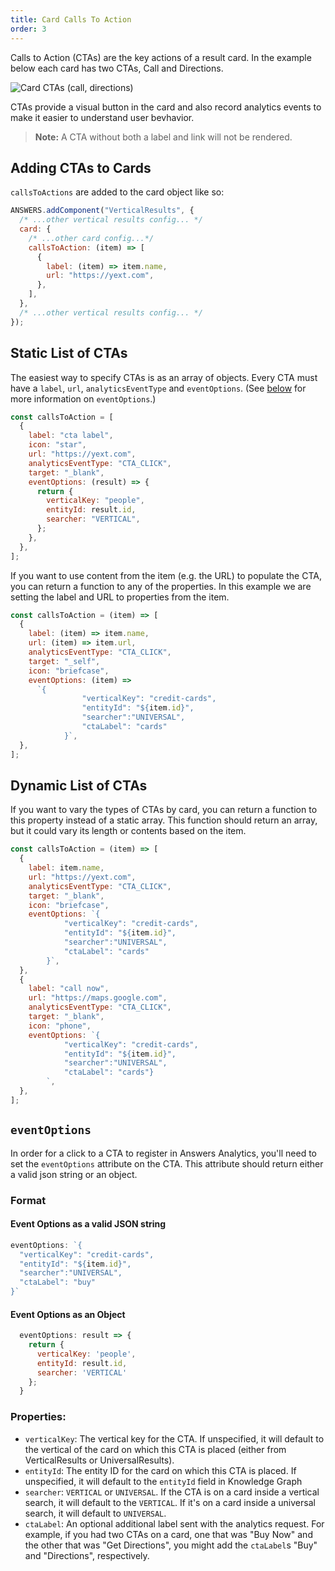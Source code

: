 ```yaml
---
title: Card Calls To Action
order: 3
---
```


Calls to Action (CTAs) are the key actions of a result card. In the example below each card has two CTAs, Call and Directions.

![Card CTAs (call, directions)](/img/docs/result-cards.png)

CTAs provide a visual button in the card and also record analytics events to make it easier to understand
user bevhavior.

> **Note:** A CTA without both a label and link will not be rendered.

## Adding CTAs to Cards

`callsToActions` are added to the card object like so:

```js
ANSWERS.addComponent("VerticalResults", {
  /* ...other vertical results config... */
  card: {
    /* ...other card config...*/
    callsToAction: (item) => [
      {
        label: (item) => item.name,
        url: "https://yext.com",
      },
    ],
  },
  /* ...other vertical results config... */
});
```

## Static List of CTAs

The easiest way to specify CTAs is as an array of objects. Every CTA must have a `label`, `url`, `analyticsEventType` and `eventOptions`. (See [below](#eventoptions) for more information on `eventOptions`.) 

```js
const callsToAction = [
  {
    label: "cta label",
    icon: "star",
    url: "https://yext.com",
    analyticsEventType: "CTA_CLICK",
    target: "_blank",
    eventOptions: (result) => {
      return {
        verticalKey: "people",
        entityId: result.id,
        searcher: "VERTICAL",
      };
    },
  },
];
```

If you want to use content from the item (e.g. the URL) to populate the CTA, you can return a function to any of the properties.
In this example we are setting the label and URL to properties from the item.

```js
const callsToAction = (item) => [
  {
    label: (item) => item.name,
    url: (item) => item.url,
    analyticsEventType: "CTA_CLICK",
    target: "_self",
    icon: "briefcase",
    eventOptions: (item) =>
      `{ 
				"verticalKey": "credit-cards", 
				"entityId": "${item.id}", 
				"searcher":"UNIVERSAL", 
				"ctaLabel": "cards"
			}`,
  },
];
```

## Dynamic List of CTAs

If you want to vary the types of CTAs by card, you can return a function to this property instead of a static array. This function
should return an array, but it could vary its length or contents based on the item.

```js
const callsToAction = (item) => [
  {
    label: item.name,
    url: "https://yext.com",
    analyticsEventType: "CTA_CLICK",
    target: "_blank",
    icon: "briefcase",
    eventOptions: `{ 
			"verticalKey": "credit-cards", 
			"entityId": "${item.id}", 
			"searcher":"UNIVERSAL", 
			"ctaLabel": "cards"
		}`,
  },
  {
    label: "call now",
    url: "https://maps.google.com",
    analyticsEventType: "CTA_CLICK",
    target: "_blank",
    icon: "phone",
    eventOptions: `{
			"verticalKey": "credit-cards", 
			"entityId": "${item.id}", 
			"searcher":"UNIVERSAL",
			"ctaLabel": "cards"}
		`,
  },
];
```

## `eventOptions`
In order for a click to a CTA to register in Answers Analytics, you'll need to set the `eventOptions` attribute on the CTA. This attribute should return either a valid json string or an object. 

### Format
#### Event Options as a valid JSON string
```js
eventOptions: `{
  "verticalKey": "credit-cards", 
  "entityId": "${item.id}", 
  "searcher":"UNIVERSAL",
  "ctaLabel": "buy" 
}`
```

#### Event Options as an Object
```js
  eventOptions: result => {
    return {
      verticalKey: 'people',
      entityId: result.id,
      searcher: 'VERTICAL'
    };
  }
```

### Properties:

- `verticalKey`: The vertical key for the CTA. If unspecified, it will default to the vertical of the card on which this CTA is placed (either from VerticalResults or UniversalResults). 
- `entityId`: The entity ID for the card on which this CTA is placed.  If unspecified, it will default to the `entityId` field in Knowledge Graph
- `searcher`: `VERTICAL` or `UNIVERSAL`. If the CTA is on a card inside a vertical search, it will default to the `VERTICAL`. If it's on a card inside a universal search, it will default to `UNIVERSAL`.
- `ctaLabel`: An optional additional label sent with the analytics request. For example, if you had two CTAs on a card, one that was "Buy Now" and the other that was "Get Directions", you might add the `ctaLabel`s "Buy" and "Directions", respectively.
